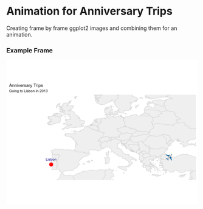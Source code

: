 # Animation for Anniversary Trips

Creating frame by frame ggplot2 images and combining them for an animation.

### Example Frame
![](images/frame_001.jpg) 